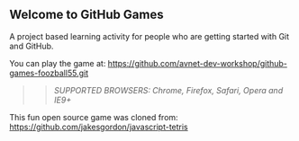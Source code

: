 ## Welcome to GitHub Games

A project based learning activity for people who are getting started with Git and GitHub.

You can play the game at: https://github.com/avnet-dev-workshop/github-games-foozball55.git
>> _*SUPPORTED BROWSERS*: Chrome, Firefox, Safari, Opera and IE9+_

This fun open source game was cloned from: https://github.com/jakesgordon/javascript-tetris
